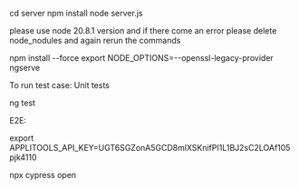 cd server
npm install
node server.js

please use node 20.8.1 version and if there come an error please delete node_nodules and again rerun the commands

npm install --force
export NODE_OPTIONS=--openssl-legacy-provider
ngserve


To run test case:
Unit tests

ng test

E2E:

export APPLITOOLS_API_KEY=UGT6SGZonA5GCD8mlXSKnifPI1L1BJ2sC2LOAf105pjk4110

npx cypress open